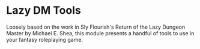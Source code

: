 # Lazy DM Tools
Loosely based on the work in Sly Flourish's Return of the Lazy Dungeon Master by Michael E. Shea, this module presents a handful of tools to use in your fantasy roleplaying game.